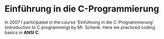 # Einführung in die C-Programmierung
In 2007 I participated in the course 'Einführung in die C-Programmierung' (introduction to C programming) by Mr.
Schenk. Here we practiced coding basics in **ANSI C**.

